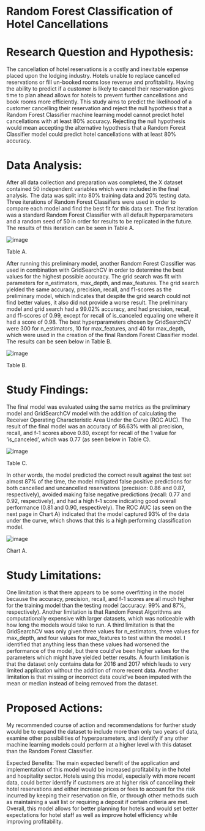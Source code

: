 # Random Forest Classification of Hotel Cancellations

# Research Question and Hypothesis:
The cancellation of hotel reservations is a costly and inevitable expense placed upon the lodging industry. 
 Hotels unable to replace cancelled reservations or fill un-booked rooms lose revenue and profitability. 
 Having the ability to predict if a customer is likely to cancel their reservation gives time to plan ahead 
 allows for hotels to prevent further cancellations and book rooms more efficiently. This study aims to predict 
 the likelihood of a customer cancelling their reservation and reject the null hypothesis that a Random Forest 
 Classifier machine learning model cannot predict hotel cancellations with at least 80% accuracy. Rejecting the 
 null hypothesis would mean accepting the alternative hypothesis that a Random Forest Classifier model could 
 predict hotel cancellations with at least 80% accuracy.

# Data Analysis:
After all data collection and preparation was completed, the X dataset contained 50 independent variables which 
 were included in the final analysis. The data was split into 80% training data and 20% testing data. Three 
 iterations of Random Forest Classifiers were used in order to compare each model and find the best fit for 
 this data set. The first iteration was a standard Random Forest Classifier with all default hyperparameters and 
 a random seed of 50 in order for results to be replicated in the future. The results of this iteration can be 
 seen in Table A.

![image](https://github.com/user-attachments/assets/b7527529-600f-4ecc-8e9b-3028f3429d8e)

Table A.

After running this preliminary model, another Random Forest Classifier was used in combination with GridSearchCV 
in order to determine the best values for the highest possible accuracy. The grid search was fit with parameters 
for n_estimators, max_depth, and max_features. The grid search yielded the same accuracy, precision, recall, and 
f1-scores as the preliminary model, which indicates that despite the grid search could not find better values, it 
also did not provide a worse result. The preliminary model and grid search had a 99.02% accuracy, and had precision, 
recall, and f1-scores of 0.99, except for recall of is_canceled equaling one where it had a score of 0.98. The best
hyperparameters chosen by GridSearchCV were 300 for n_estimators, 10 for max_features, and 40 for max_depth, which
were used in the creation of the final Random Forest Classifier model. The results can be seen below in Table B.

![image](https://github.com/user-attachments/assets/7b72bc48-0a6a-44be-a09e-dd52ae6ea9db)

Table B.

# Study Findings:
The final model was evaluated using the same metrics as the preliminary model and GridSearchCV model with the addition 
of calculating the Receiver Operating Characteristic Area Under the Curve (ROC AUC). The result of the final model was 
an accuracy of 86.63% with all precision, recall, and f-1 scores above 0.80, except for recall of the 1 value for 
‘is_canceled’, which was 0.77 (as seen below in Table C).

![image](https://github.com/user-attachments/assets/c78c7c25-1ea4-4a93-bc1d-f17ab7f09cb4)

Table C.

In other words, the model predicted the correct result against the test set almost 87% of the time, the model mitigated 
false positive predictions for both cancelled and uncancelled reservations (precision: 0.86 and 0.87, respectively), 
avoided making false negative predictions (recall: 0.77 and 0.92, respectively), and had a high f-1 score indicating 
good overall performance (0.81 and 0.90, respectively). The ROC AUC (as seen on the next page in Chart A) indicated 
that the model captured 93% of the data under the curve, which shows that this is a high performing classification model. 

![image](https://github.com/user-attachments/assets/89e768b3-ef5d-43d4-ab14-b382dd7fa320)

Chart A.

# Study Limitations:
One limitation is that there appears to be some overfitting in the model because the accuracy, precision, recall, and 
f-1 scores are all much higher for the training model than the testing model (accuracy: 99% and 87%, respectively). 
Another limitation is that Random Forest Algorithms are computationally expensive with larger datasets, which was 
noticeable with how long the models would take to run. A third limitation is that the GridSearchCV was only given 
three values for n_estimators, three values for max_depth, and four values for max_features to test within the model. 
I identified that anything less than these values had worsened the performance of the model, but there could’ve been 
higher values for the parameters which might have yielded better results. A fourth limitation is that the dataset only 
contains data for 2016 and 2017 which leads to very limited application without the addition of more recent data. 
Another limitation is that missing or incorrect data could’ve been imputed with the mean or median instead of being 
removed from the dataset. 

# Proposed Actions:
My recommended course of action and recommendations for further study would be to expand the dataset to include more 
than only two years of data, examine other possibilities of hyperparameters, and identify if any other machine learning 
models could perform at a higher level with this dataset than the Random Forest Classifier.

Expected Benefits:
The main expected benefit of the application and implementation of this model would be increased profitability in the hotel 
and hospitality sector. Hotels using this model, especially with more recent data, could better identify if customers are at 
higher risk of cancelling their hotel reservations and either increase prices or fees to account for the risk incurred by 
keeping their reservation on file, or through other methods such as maintaining a wait list or requiring a deposit if certain 
criteria are met. Overall, this model allows for better planning for hotels and would set better expectations for hotel staff 
as well as improve hotel efficiency while improving profitability. 

